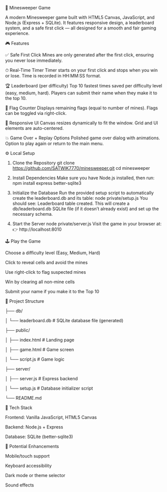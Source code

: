 🧨 Minesweeper Game

A modern Minesweeper game built with HTML5 Canvas, JavaScript, and Node.js (Express + SQLite). It features responsive design, a leaderboard system, and a safe first click — all designed for a smooth and fair gaming experience.


🎮 Features

✅ Safe First Click
Mines are only generated after the first click, ensuring you never lose immediately.

⏱ Real-Time Timer
Timer starts on your first click and stops when you win or lose.
Time is recorded in HH:MM:SS format.

🏆 Leaderboard (per difficulty)
Top 10 fastest times saved per difficulty level (easy, medium, hard).
Players can submit their name when they make it to the top 10.

🚩 Flag Counter
Displays remaining flags (equal to number of mines).
Flags can be toggled via right-click.

🎨 Responsive UI
Canvas resizes dynamically to fit the window.
Grid and UI elements are auto-centered.

💥 Game Over + Replay Options
Polished game over dialog with animations.
Option to play again or return to the main menu.
  

⚙️ Local Setup

1. Clone the Repository
git clone https://github.com/SATWIK7770/minesweeper.git
cd minesweeper

2. Install Dependencies
Make sure you have Node.js installed, then run:
npm install express better-sqlite3

3. Initialize the Database
Run the provided setup script to automatically create the leaderboard.db and its table:
node private/setup.js
You should see:
Leaderboard table created.
This will create a db/leaderboard.db SQLite file (if it doesn’t already exist) and set up the necessary schema.

4. Start the Server
node private/server.js
Visit the game in your browser at:
👉 http://localhost:8010


🕹 Play the Game

Choose a difficulty level (Easy, Medium, Hard)

Click to reveal cells and avoid the mines

Use right-click to flag suspected mines

Win by clearing all non-mine cells

Submit your name if you make it to the Top 10


📁 Project Structure

├── db/

│   └── leaderboard.db         # SQLite database file (generated)

├── public/

│   ├── index.html             # Landing page

│   ├── game.html              # Game screen

│   └── script.js              # Game logic

├── server/

│   ├── server.js              # Express backend

│   └── setup.js               # Database initializer script

└── README.md


🧪 Tech Stack

Frontend: Vanilla JavaScript, HTML5 Canvas

Backend: Node.js + Express

Database: SQLite (better-sqlite3)

🔮 Potential Enhancements

Mobile/touch support

Keyboard accessibility

Dark mode or theme selector

Sound effects


